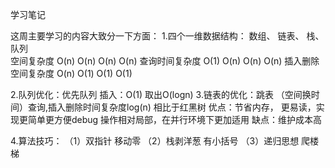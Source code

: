 学习笔记

这周主要学习的内容大致分一下方面：
1.四个一维数据结构：        数组、    链表、     栈、     队列    
			     空间复杂度 O(n)       O(n)      O(n)     O(n)
			查询时间复杂度	O(1)       O(n)      O(n)     O(n)
		插入删除空间复杂度	O(n)       O(1)      O(1)     O(1)

2.队列优化：优先队列
            插入：O(1)  取出O(logn)
3.链表的优化：跳表
		（空间换时间）查询,插入删除时间复杂度log(n)
	相比于红黑树 优点：节省内存，
						更易读，实现更简单更方便debug
						操作相对局部，在并行环境下更加适用
				 缺点：维护成本高

4.算法技巧：
       （1）双指针   移动零
	   （2）栈剥洋葱 有小括号
	   （3）递归思想 爬楼梯
	   
